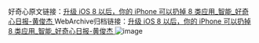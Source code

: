 好奇心原文链接：[升级 iOS 8 以后，你的 iPhone 可以扔掉 8 类应用_智能_好奇心日报-黄俊杰 ](https://www.qdaily.com/articles/975.html)
WebArchive归档链接：[升级 iOS 8 以后，你的 iPhone 可以扔掉 8 类应用_智能_好奇心日报-黄俊杰 ](http://web.archive.org/web/20160408085123/http://www.qdaily.com/articles/975.html)
![image](http://ww3.sinaimg.cn/large/007d5XDply1g3v45cufkej30u05aox6p)